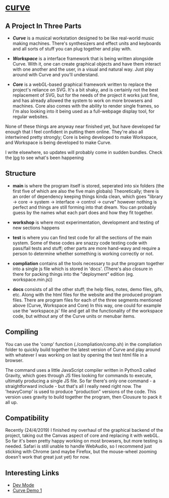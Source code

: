 # [curve](https://curve.metasophiea.com/)

## A Project In Three Parts
- **_Curve_** is a musical workstation designed to be like real-world music making machines. There's synthesizers and effect units and keyboards and all sorts of stuff you can plug together and play with. 

- **_Workspace_** is a interface framework that is being written alongside Curve. With it, one can create graphical objects and have them interact with one another and the user, in a visual and natural way. Just play around with Curve and you'll understand.

- **_Core_** is a webGL-based graphical framework written to replace the project's reliance on SVG. It's a bit shaky, and is certainly not the best replacement of SVG, but for the needs of the project it works just fine, and has already allowed the system to work on more browsers and machines. Core also comes with the ability to render single frames, so I'm also looking into it being used as a full-webpage display tool, for regular websites.

None of these things are anyway near finished yet, but have developed far enough that I feel confident in putting them online. They're also all intertwined pretty strongly; Core is being developed to make Workspace, and Workspace is being developed to make Curve.

I write elsewhere, so updates will probably come in sudden bundles. Check the [log](docs/notes/log) to see what's been happening

## Structure
- __main__ is where the program itself is stored, seperated into six folders (the first five of which are also the five main globals) Theoretically; there is an order of dependency keeping things kinda clean, which goes "library -> core -> system -> interface -> control -> curve" however nothing is perfect and things are still forming into that dream. You can probably guess by the names what each part does and how they fit together.

- __workshop__ is where most experimentation, development and testing of new sections happens

- __test__ is where you can find test code for all the sections of the main system. Some of these codes are snazzy code testing code with pass/fail tests and stuff; other parts are more hand-wavy and require a person to determine whether something is working correctly or not.

- __compliation__ contains all the tools necessary to put the program together into a single js file which is stored in 'docs'. (There's also closure in there for packing things into the "deployment" edition (eg. workspace.min.js))

- __docs__ consists of all the other stuff; the help files, notes, demo files, gifs, etc. Along with the html files for the website and the produced program files. There are program files for each of the three segments mentioned above (Curve, Workspace and Core) In this way, one could for example use the 'workspace.js' file and get all the functionality of the workspace code, but without any of the Curve units or menubar items.

## Compiling
You can use the 'comp' function (./compliation/comp.sh) in the compliation folder to quickly build together the latest version of Curve and play around with whatever I was working on last by opening the test html file in a browser.

The command uses a little JavaScript compiler written in Python3 called Gravity, which goes through JS files looking for commands to execute, ultimatly producing a single JS file. So far there's only one command - a straightforward include - but that's all I really need right now. The 'heavyComp' is used to produce "production" versions of the code. This version uses gravity to build together the program, then Clousure to pack it all up.

## Compatibility
Recently (24/4/2019) I finished my overhaul of the graphical backend of the project, taking out the Canvas aspect of core and replacing it with webGL. So far it's been pretty happy working on most browsers, but more testing is needed. Safari is still unable to handle WebAudio, so I recommend just sticking with Chrome (and maybe Firefox, but the mouse-wheel zooming doesn't work that great just yet) for now.

## Interesting Links
- [Dev Mode](https://curve.metasophiea.com?dev)
- [Curve Demo 1](https://curve.metasophiea.com?demo=1) 
